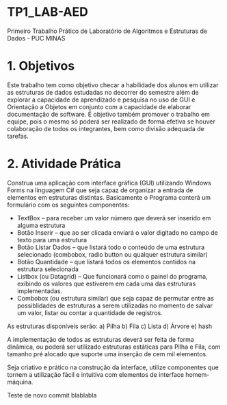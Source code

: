# TP1_LAB-AED

Primeiro Trabalho Prático de Laboratório de Algoritmos e Estruturas de Dados - PUC MINAS

# 1. Objetivos

Este trabalho tem como objetivo checar a habilidade dos alunos em utilizar as estruturas de dados estudadas no decorrer do semestre além de explorar a capacidade de aprendizado e pesquisa no uso de GUI e Orientação a Objetos em conjunto com a capacidade de elaborar documentação de software. É objetivo também promover o trabalho em equipe, pois o mesmo só poderá ser realizado de forma efetiva se houver colaboração de todos os integrantes, bem como divisão adequada de tarefas.

# 2. Atividade Prática

Construa uma aplicação com interface gráfica (GUI) utilizando Windows Forms na linguagem C# que seja capaz de organizar a entrada de elementos em estruturas distintas.
Basicamente o Programa conterá um formulário com os seguintes componentes:

- TextBox – para receber um valor número que deverá ser inserido em alguma estrutura
- Botão Inserir – que ao ser clicada enviará o valor digitado no campo de texto para uma estrutura
- Botão Listar Dados – que listará todo o conteúdo de uma estrutura selecionado (combobox, radio button ou qualquer estrutura similar)
- Botão Quantidade – que listará todos os elementos contidos na estrutura selecionada
- Listbox (ou Datagrid) – Que funcionará como o painel do programa, exibindo os valores que estiverem em cada uma das estruturas implementadas.
- Combobox (ou estrutura similar) que seja capaz de permutar entre as possiblidades de estruturas a serem utilizadas no momento de salvar um valor, listar ou contar a quantidade de registros.

As estruturas disponíveis serão:
a) Pilha
b) Fila
c) Lista
d) Árvore
e) hash

A implementação de todos as estruturas deverá ser feita de forma dinâmica, ou poderá ser utilizado estruturas estáticas para Pilha e Fila, com tamanho pré alocado que suporte uma inserção de cem mil elementos.

Seja criativo e prático na construção da interface, utilize componentes que tornem a utilização fácil e intuitiva com elementos de interface homem-máquina.

Teste de novo commit blablabla
